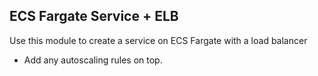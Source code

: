 ## ECS Fargate Service + ELB

Use this module to create a service on ECS Fargate with a load balancer

* Add any autoscaling rules on top.

